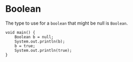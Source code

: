 # Boolean

The type to use for a `boolean` that might be null is `Boolean`.

```java, no_run
void main() {
    Boolean b = null;
    System.out.println(b);
    b = true;
    System.out.println(true);
}
```